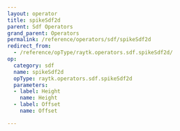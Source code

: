 ```yaml
---
layout: operator
title: spikeSdf2d
parent: Sdf Operators
grand_parent: Operators
permalink: /reference/operators/sdf/spikeSdf2d
redirect_from:
  - /reference/opType/raytk.operators.sdf.spikeSdf2d/
op:
  category: sdf
  name: spikeSdf2d
  opType: raytk.operators.sdf.spikeSdf2d
  parameters:
  - label: Height
    name: Height
  - label: Offset
    name: Offset

---
```

